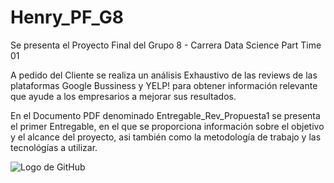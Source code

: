 # Henry_PF_G8
Se presenta el Proyecto Final del Grupo 8  - Carrera Data Science Part Time 01

A pedido del Cliente se realiza un análisis Exhaustivo de las reviews de las plataformas Google Bussiness y YELP! para obtener información relevante que ayude a los empresarios a mejorar sus resultados. 

En el Documento PDF denominado Entregable_Rev_Propuesta1 se presenta el primer Entregable, en el que se proporciona información sobre el objetivo y el alcance del proyecto, asi también como la metodología de trabajo y las tecnológías a utilizar.

![Logo de GitHub](https://github.com/logo.png)

